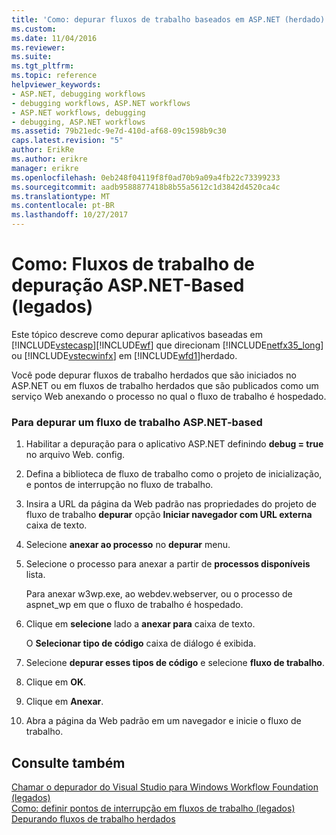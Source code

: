 ```yaml
---
title: 'Como: depurar fluxos de trabalho baseados em ASP.NET (herdado) | Microsoft Docs'
ms.custom: 
ms.date: 11/04/2016
ms.reviewer: 
ms.suite: 
ms.tgt_pltfrm: 
ms.topic: reference
helpviewer_keywords:
- ASP.NET, debugging workflows
- debugging workflows, ASP.NET workflows
- ASP.NET workflows, debugging
- debugging, ASP.NET workflows
ms.assetid: 79b21edc-9e7d-410d-af68-09c1598b9c30
caps.latest.revision: "5"
author: ErikRe
ms.author: erikre
manager: erikre
ms.openlocfilehash: 0eb248f04119f8f0ad70b9a09a4fb22c73399233
ms.sourcegitcommit: aadb9588877418b8b55a5612c1d3842d4520ca4c
ms.translationtype: MT
ms.contentlocale: pt-BR
ms.lasthandoff: 10/27/2017
---
```

# <a name="how-to-debug-aspnet-based-workflows-legacy"></a>Como: Fluxos de trabalho de depuração ASP.NET-Based (legados)
Este tópico descreve como depurar aplicativos baseadas em [!INCLUDE[vstecasp](../code-quality/includes/vstecasp_md.md)][!INCLUDE[wf](../workflow-designer/includes/wf_md.md)] que direcionam [!INCLUDE[netfx35_long](../workflow-designer/includes/netfx35_long_md.md)] ou [!INCLUDE[vstecwinfx](../workflow-designer/includes/vstecwinfx_md.md)] em [!INCLUDE[wfd1](../workflow-designer/includes/wfd1_md.md)]herdado.  
  
 Você pode depurar fluxos de trabalho herdados que são iniciados no ASP.NET ou em fluxos de trabalho herdados que são publicados como um serviço Web anexando o processo no qual o fluxo de trabalho é hospedado.  
  
### <a name="to-debug-an-aspnet-based-workflow"></a>Para depurar um fluxo de trabalho ASP.NET-based  
  
1.  Habilitar a depuração para o aplicativo ASP.NET definindo **debug = true** no arquivo Web. config.  
  
2.  Defina a biblioteca de fluxo de trabalho como o projeto de inicialização, e pontos de interrupção no fluxo de trabalho.  
  
3.  Insira a URL da página da Web padrão nas propriedades do projeto de fluxo de trabalho **depurar** opção **Iniciar navegador com URL externa** caixa de texto.  
  
4.  Selecione **anexar ao processo** no **depurar** menu.  
  
5.  Selecione o processo para anexar a partir de **processos disponíveis** lista.  
  
     Para anexar w3wp.exe, ao webdev.webserver, ou o processo de aspnet_wp em que o fluxo de trabalho é hospedado.  
  
6.  Clique em **selecione** lado a **anexar para** caixa de texto.  
  
     O **Selecionar tipo de código** caixa de diálogo é exibida.  
  
7.  Selecione **depurar esses tipos de código** e selecione **fluxo de trabalho**.  
  
8.  Clique em **OK**.  
  
9. Clique em **Anexar**.  
  
10. Abra a página da Web padrão em um navegador e inicie o fluxo de trabalho.  
  
## <a name="see-also"></a>Consulte também  
 [Chamar o depurador do Visual Studio para Windows Workflow Foundation (legados)](../workflow-designer/invoking-the-visual-studio-debugger-for-windows-workflow-foundation-legacy.md)   
 [Como: definir pontos de interrupção em fluxos de trabalho (legados)](../workflow-designer/how-to-set-breakpoints-in-workflows-legacy.md)   
 [Depurando fluxos de trabalho herdados](../workflow-designer/debugging-legacy-workflows.md)